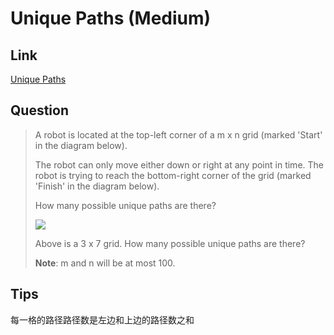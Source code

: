 # Unique Paths (Medium)

## Link

[Unique Paths](https://leetcode.com/problems/unique-paths/)

## Question

> A robot is located at the top-left corner of a m x n grid (marked 'Start' in the diagram below).
> 
> The robot can only move either down or right at any point in time. The robot is trying to reach the bottom-right corner of the grid (marked 'Finish' in the diagram below).
> 
> How many possible unique paths are there?
> 
> ![](http://leetcode.com/wp-content/uploads/2014/12/robot_maze.png)
> 
> Above is a 3 x 7 grid. How many possible unique paths are there?
> 
> **Note**: m and n will be at most 100.

## Tips

每一格的路径路径数是左边和上边的路径数之和
